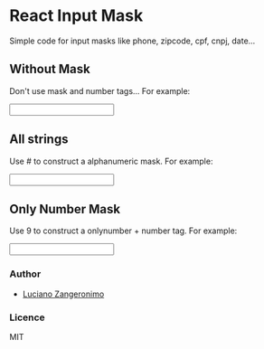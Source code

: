 # React Input Mask

Simple code for input masks like phone, zipcode, cpf, cnpj, date...

## Without Mask
Don't use mask and number tags...
For example:

<pre><Input label="Simple Input" name="simpleInput" /></pre>


## All strings

Use # to construct a alphanumeric mask.
For example: 

<pre><Input label="Alpha Input" mask='###/###(##)' name="alphaInputName" /></pre>

## Only Number Mask

Use 9 to construct a onlynumber + number tag.
For example:

<pre><Input label="Mobile Input" mask='(99) 99999-9999' name="mobileInput" number /></pre>

### Author
  - [Luciano Zangeronimo](https://github.com/zangeronimo)

### Licence
  MIT
